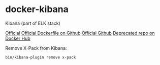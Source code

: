 # docker-kibana

Kibana (part of ELK stack)

[Official](https://www.elastic.co/guide/en/kibana/current/_pulling_the_image.html)
[Official Dockerfile on Github](https://github.com/elastic/kibana-docker)
[Official Github](https://github.com/elastic/kibana)
[Deprecated repo on Docker Hub](https://hub.docker.com/_/kibana/)


Remove X-Pack from Kibana:
```bash
bin/kibana-plugin remove x-pack
```
